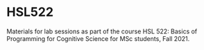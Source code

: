 # HSL522

Materials for lab sessions as part of the course HSL 522: Basics of Programming for Cognitive Science for MSc students, Fall 2021.
